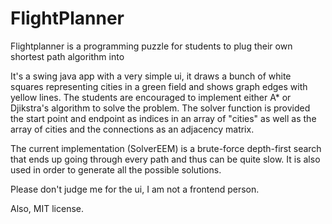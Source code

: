 # FlightPlanner
Flightplanner is a programming puzzle for students to plug their own shortest path algorithm into

It's a swing java app with a very simple ui, it draws a bunch of white squares representing cities
in a green field and shows graph edges with yellow lines. The students are encouraged to implement either 
A* or Djikstra's algorithm to solve the problem. The solver function is provided the start point and endpoint
as indices in an array of "cities" as well as the array of cities and the connections as an adjacency matrix.

The current implementation (SolverEEM) is a brute-force depth-first search that ends up going through every path
and thus can be quite slow. It is also used in order to generate all the possible solutions.

Please don't judge me for the ui, I am not a frontend person.

Also, MIT license.
